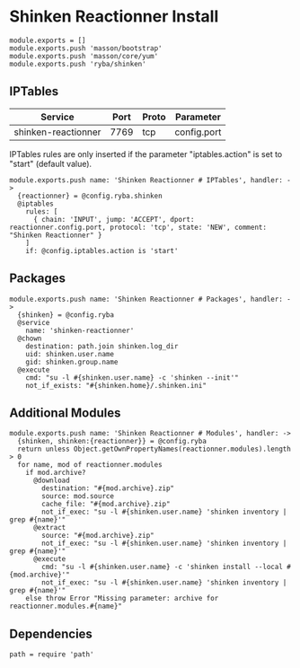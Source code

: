 
# Shinken Reactionner Install

    module.exports = []
    module.exports.push 'masson/bootstrap'
    module.exports.push 'masson/core/yum'
    module.exports.push 'ryba/shinken'

## IPTables

| Service             | Port  | Proto | Parameter        |
|---------------------|-------|-------|------------------|
| shinken-reactionner | 7769  |  tcp  |    config.port   |

IPTables rules are only inserted if the parameter "iptables.action" is set to
"start" (default value).

    module.exports.push name: 'Shinken Reactionner # IPTables', handler: ->
      {reactionner} = @config.ryba.shinken
      @iptables
        rules: [
          { chain: 'INPUT', jump: 'ACCEPT', dport: reactionner.config.port, protocol: 'tcp', state: 'NEW', comment: "Shinken Reactionner" }
        ]
        if: @config.iptables.action is 'start'

## Packages

    module.exports.push name: 'Shinken Reactionner # Packages', handler: ->
      {shinken} = @config.ryba
      @service
        name: 'shinken-reactionner'
      @chown
        destination: path.join shinken.log_dir
        uid: shinken.user.name
        gid: shinken.group.name
      @execute
        cmd: "su -l #{shinken.user.name} -c 'shinken --init'"
        not_if_exists: "#{shinken.home}/.shinken.ini"

## Additional Modules

    module.exports.push name: 'Shinken Reactionner # Modules', handler: ->
      {shinken, shinken:{reactionner}} = @config.ryba
      return unless Object.getOwnPropertyNames(reactionner.modules).length > 0
      for name, mod of reactionner.modules
        if mod.archive?
          @download
            destination: "#{mod.archive}.zip"
            source: mod.source
            cache_file: "#{mod.archive}.zip"
            not_if_exec: "su -l #{shinken.user.name} 'shinken inventory | grep #{name}'"
          @extract
            source: "#{mod.archive}.zip"
            not_if_exec: "su -l #{shinken.user.name} 'shinken inventory | grep #{name}'"
          @execute
            cmd: "su -l #{shinken.user.name} -c 'shinken install --local #{mod.archive}'"
            not_if_exec: "su -l #{shinken.user.name} 'shinken inventory | grep #{name}'"
        else throw Error "Missing parameter: archive for reactionner.modules.#{name}"

## Dependencies

    path = require 'path'
